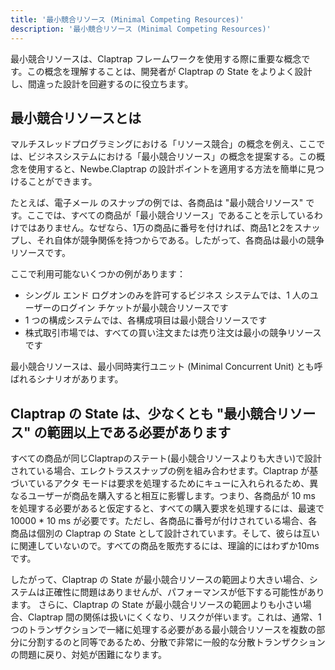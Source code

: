 ```yaml
---
title: '最小競合リソース (Minimal Competing Resources)'
description: '最小競合リソース (Minimal Competing Resources)'
---
```



最小競合リソースは、Claptrap フレームワークを使用する際に重要な概念です。この概念を理解することは、開発者が Claptrap の State をよりよく設計し、間違った設計を回避するのに役立ちます。

## 最小競合リソースとは

マルチスレッドプログラミングにおける「リソース競合」の概念を例え、ここでは、ビジネスシステムにおける「最小競合リソース」の概念を提案する。この概念を使用すると、Newbe.Claptrap の設計ポイントを適用する方法を簡単に見つけることができます。

たとえば、電子メール のスナップの例では、各商品は "最小競合リソース" です。ここでは、すべての商品が「最小競合リソース」であることを示しているわけではありません。なぜなら、1万の商品に番号を付ければ、商品1と2をスナップし、それ自体が競争関係を持つからである。したがって、各商品は最小の競争リソースです。

ここで利用可能ないくつかの例があります：

- シングル エンド ログオンのみを許可するビジネス システムでは、1 人のユーザーのログイン チケットが最小競合リソースです
- 1 つの構成システムでは、各構成項目は最小競合リソースです
- 株式取引市場では、すべての買い注文または売り注文は最小の競争リソースです

最小競合リソースは、最小同時実行ユニット (Minimal Concurrent Unit) とも呼ばれるシナリオがあります。

## Claptrap の State は、少なくとも "最小競合リソース" の範囲以上である必要があります

すべての商品が同じClaptrapのステート(最小競合リソースよりも大きい)で設計されている場合、エレクトラススナップの例を組み合わせます。Claptrap が基づいているアクタ モードは要求を処理するためにキューに入れられるため、異なるユーザーが商品を購入すると相互に影響します。つまり、各商品が 10 ms を処理する必要があると仮定すると、すべての購入要求を処理するには、最速で 10000 \* 10 ms が必要です。ただし、各商品に番号が付けされている場合、各商品は個別の Claptrap の State として設計されています。そして、彼らは互いに関連していないので。すべての商品を販売するには、理論的にはわずか10msです。

したがって、Claptrap の State が最小競合リソースの範囲より大きい場合、システムは正確性に問題はありませんが、パフォーマンスが低下する可能性があります。 さらに、Claptrap の State が最小競合リソースの範囲よりも小さい場合、Claptrap 間の関係は扱いにくくなり、リスクが伴います。これは、通常、1 つのトランザクションで一緒に処理する必要がある最小競合リソースを複数の部分に分割するのと同等であるため、分散で非常に一般的な分散トランザクションの問題に戻り、対処が困難になります。
